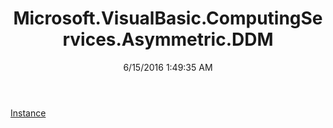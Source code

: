 ﻿---
title: Microsoft.VisualBasic.ComputingServices.Asymmetric.DDM
date: 6/15/2016 1:49:35 AM
---

[Instance](T-Microsoft.VisualBasic.ComputingServices.Asymmetric.DDM.Instance.html)
